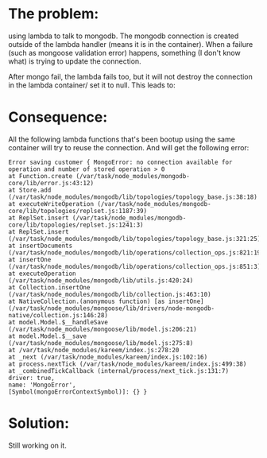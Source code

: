 # The problem:
using lambda to talk to mongodb.
The mongodb connection is created outside of the lambda handler (means it is in the container). When a failure (such as mongoose validation error) happens, something (I don't know what) is trying to update the connection. 


After mongo fail, the lambda fails too, but it will not destroy the connection in the lambda container/ set it to null. This leads to:

# Consequence:
All the following lambda functions that's been bootup using the same container will try to reuse the connection. And will get the following error:
```
Error saving customer { MongoError: no connection available for operation and number of stored operation > 0
at Function.create (/var/task/node_modules/mongodb-core/lib/error.js:43:12)
at Store.add (/var/task/node_modules/mongodb/lib/topologies/topology_base.js:38:18)
at executeWriteOperation (/var/task/node_modules/mongodb-core/lib/topologies/replset.js:1187:39)
at ReplSet.insert (/var/task/node_modules/mongodb-core/lib/topologies/replset.js:1241:3)
at ReplSet.insert (/var/task/node_modules/mongodb/lib/topologies/topology_base.js:321:25)
at insertDocuments (/var/task/node_modules/mongodb/lib/operations/collection_ops.js:821:19)
at insertOne (/var/task/node_modules/mongodb/lib/operations/collection_ops.js:851:3)
at executeOperation (/var/task/node_modules/mongodb/lib/utils.js:420:24)
at Collection.insertOne (/var/task/node_modules/mongodb/lib/collection.js:463:10)
at NativeCollection.(anonymous function) [as insertOne] (/var/task/node_modules/mongoose/lib/drivers/node-mongodb-native/collection.js:146:28)
at model.Model.$__handleSave (/var/task/node_modules/mongoose/lib/model.js:206:21)
at model.Model.$__save (/var/task/node_modules/mongoose/lib/model.js:275:8)
at /var/task/node_modules/kareem/index.js:278:20
at _next (/var/task/node_modules/kareem/index.js:102:16)
at process.nextTick (/var/task/node_modules/kareem/index.js:499:38)
at _combinedTickCallback (internal/process/next_tick.js:131:7)
driver: true,
name: 'MongoError',
[Symbol(mongoErrorContextSymbol)]: {} }
```

# Solution:
Still working on it.